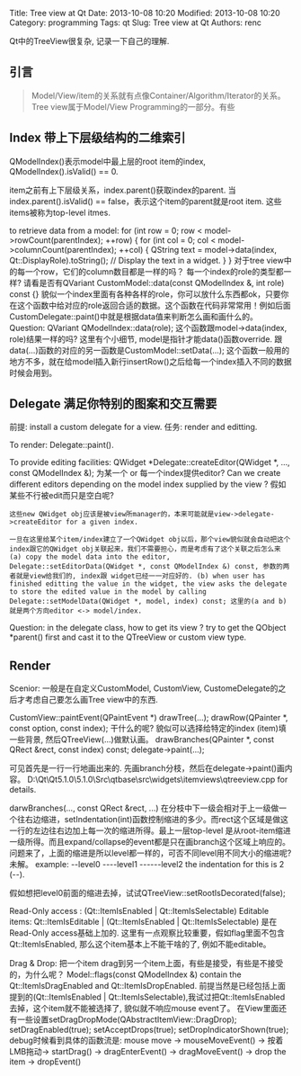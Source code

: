 Title: Tree view at Qt 
Date: 2013-10-08 10:20
Modified: 2013-10-08 10:20
Category: programming
Tags: qt
Slug: Tree view at Qt 
Authors: renc

Qt中的TreeView很复杂, 记录一下自己的理解.  
 
  
引言  
----     
> Model/View/item的关系就有点像Container/Algorithm/Iterator的关系。
> Tree view属于Model/View Programming的一部分。有些
> 

Index 带上下层级结构的二维索引 
----     
QModelIndex()表示model中最上层的root item的index, QModelIndex().isValid() == 0. 
      
item之前有上下层级关系，index.parent()获取index的parent. 当index.parent().isValid() == false，表示这个item的parent就是root item. 这些items被称为top-level itmes. 
      
to retrieve data from a model:
for (int row = 0; row < model->rowCount(parentIndex); ++row)
{
	for (int col = 0; col < model->columnCount(parentIndex); ++col)
	{
		QString text = model->data(index, Qt::DisplayRole).toString();
        // Display the text in a widget.
	}
}
对于tree view中的每一个row，它们的column数目都是一样的吗？
每一个index的role的类型都一样? 请看是否有QVariant CustomModel::data(const QModelIndex &, int role) const {} 貌似一个index里面有各种各样的role，你可以放什么东西都ok，只要你在这个函数中给对应的role返回合适的数据。这个函数在代码非常常用！例如后面CustomDelegate::paint()中就是根据data值来判断怎么画和画什么的。
Question: QVariant QModelIndex::data(role); 这个函数跟model->data(index, role)结果一样的吗? 这里有个小细节, model是指针才能data()函数override. 
跟data(...)函数的对应的另一函数是CustomModel::setData(...); 这个函数一般用的地方不多，就在给model插入新行insertRow()之后给每一个index插入不同的数据时候会用到。

Delegate 满足你特别的图案和交互需要 
----
前提: install a custom delegate for a view. 
任务: render and editting. 

To render:
	Delegate::paint().
	
To provide editing facilities:
	QWidget *Delegate::createEditor(QWidget *, ..., const QModelIndex &);
	为某一个 or 每一个index提供editor? Can we create different editors depending on the model index supplied by the view ? 假如某些不行被edit而只是空白呢? 
	
	这些new QWidget obj应该是被view所manager的，本来可能就是view->delegate->createEditor for a given index.
	
	一旦在这里给某个item/index建立了一个QWidget obj以后，那个view貌似就会自动把这个index跟它的QWidget obj关联起来，我们不需要担心，而是考虑有了这个关联之后怎么来 (a) copy the model data into the editor, Delegate::setEditorData(QWidget *, const QModelIndex &) const, 参数的两者就是view给我们的, index跟 widget已经一一对应好的. (b) when user has finished editting the value in the widget, the view asks the delegate to store the edited value in the model by calling Delegate::setModelData(QWidget *, model, index) const; 这里的(a and b)就是两个方向editor <-> model/index.  
	
Question: in the delegate class, how to get its view ? try to get the QObject *parent() first and cast it to the QTreeView or custom view type.
	
	
Render
----
Scenior: 一般是在自定义CustomModel, CustomView, CustomeDelegate的之后才考虑自己要怎么画Tree view中的东西. 

CustomView::paintEvent(QPaintEvent *)
	drawTree(...);
		drawRow(QPainter *, const option, const index); 干什么的呢?
			貌似可以选择给特定的index (item)填一些背景, 然后QTreeView(...)做默认画。
			drawBranches(QPainter *, const QRect &rect, const index) const;
			delegate->paint(...);
			
可见首先是一行一行地画出来的. 先画branch分枝，然后在delegate->paint()画内容。
D:\Qt\Qt5.1.0\5.1.0\Src\qtbase\src\widgets\itemviews\qtreeview.cpp for details.

darwBranches(..., const QRect &rect, ...)
	在分枝中下一级会相对于上一级做一个往右边缩进，setIndentation(int)函数控制缩进的多少。而rect这个区域是做这一行的左边往右边加上每一次的缩进所得。最上一层top-level 是从root-item缩进一级所得。而且expand/collapse的event都是只在画branch这个区域上响应的。
	问题来了，上面的缩进是所以level都一样的，可否不同level用不同大小的缩进呢? 未解。
example:
--level0
----level1
------level2
the indentation for this is 2 (--). 

假如想把level0前面的缩进去掉，试试QTreeView::setRootIsDecorated(false);



Read-Only access : (Qt::ItemIsEnabled | Qt::ItemIsSelectable)
Editable items: Qt::ItemIsEditable | (Qt::ItemIsEnabled | Qt::ItemIsSelectable) 是在Read-Only access基础上加的. 
这里有一点观察比较重要，假如flag里面不包含Qt::ItemIsEnabled, 那么这个item基本上不能干啥的了, 例如不能editable。 

Drag & Drop: 把一个item drag到另一个item上面，有些是接受，有些是不接受的，为什么呢？
Model::flags(const QModelIndex &) contain the Qt::ItemIsDragEnabled and Qt::ItemIsDropEnabled. 前提当然是已经包括上面提到的(Qt::ItemIsEnabled | Qt::ItemIsSelectable),我试过把Qt::ItemIsEnabled去掉，这个item就不能被选择了, 貌似就不响应mouse event了。
在View里面还有一些设置setDragDropMode(QAbstractItemView::DragDrop); setDragEnabled(true); setAcceptDrops(true); setDropIndicatorShown(true);
debug时候看到具体的函数流是: mouse move -> mouseMoveEvent() -> 按着LMB拖动-> startDrag() -> dragEnterEvent() -> dragMoveEvent() -> drop the item -> dropEvent()


